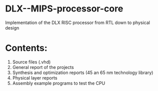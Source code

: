 # DLX--MIPS-processor-core
Implementation of the DLX RISC processor from RTL down to physical design

# Contents:

1. Source files (.vhd)
2. General report of the projects
3. Synthesis and optimization reports (45 an 65 nm technology library)
4. Physical layer reports
5. Assembly example programs to test the CPU
